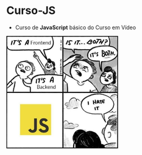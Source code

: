 # Curso-JS
* Curso de __JavaScript__ básico do Curso em Vídeo
 
![js](https://github.com/julianafer/Curso-JS/blob/main/img.png)
